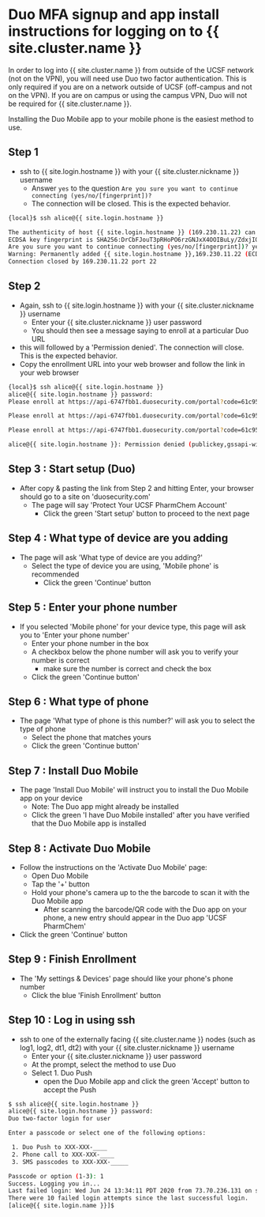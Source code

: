 # Duo MFA signup and app install instructions for logging on to {{ site.cluster.name }}

In order to log into {{ site.cluster.name }} from outside of the UCSF network (not on the VPN), you will need use Duo two factor authentication.
This is only required if you are on a network outside of UCSF (off-campus and not on the VPN).  If you are on campus
or using the campus VPN, Duo will not be required for {{ site.cluster.name }}.

Installing the Duo Mobile app to your mobile phone is the easiest method to use.

## Step 1

  - ssh to {{ site.login.hostname }} with your {{ site.cluster.nickname }} username
    - Answer `yes` to the question `Are you sure you want to continue connecting (yes/no/[fingerprint])?`
    - The connection will be closed. This is the expected behavior.

```sh
{local}$ ssh alice@{{ site.login.hostname }}

The authenticity of host {{ site.login.hostname }} (169.230.11.22) can not be established.
ECDSA key fingerprint is SHA256:DrCbFJouT3pRHoPO6rzGNJxX4OOIBuLy/ZdxjIQrx3M.
Are you sure you want to continue connecting (yes/no/[fingerprint])? yes
Warning: Permanently added {{ site.login.hostname }},169.230.11.22 (ECDSA) to the list of known hosts.
Connection closed by 169.230.11.22 port 22
```


## Step 2

  - Again, ssh to {{ site.login.hostname }} with your {{ site.cluster.nickname }} username
    - Enter your {{ site.cluster.nickname }} user password
    - You should then see a message saying to enroll at a particular Duo URL
  - this will followed by a 'Permission denied'. The connection will close. This is the expected behavior.
  - Copy the enrollment URL into your web browser and follow the link in your web browser

```sh
{local}$ ssh alice@{{ site.login.hostname }}
alice@{{ site.login.hostname }} password:
Please enroll at https://api-6747fbb1.duosecurity.com/portal?code=61c954f6d6124546&akey=DBPXF7JZIKINNMVHIHZK

Please enroll at https://api-6747fbb1.duosecurity.com/portal?code=61c954f6d6124546&akey=DBPXF7JZIKINNMVHIHZK

Please enroll at https://api-6747fbb1.duosecurity.com/portal?code=61c954f6d6124546&akey=DBPXF7JZIKINNMVHIHZK

alice@{{ site.login.hostname }}: Permission denied (publickey,gssapi-with-mic,keyboard-interactive).
```

## Step 3 : Start setup (Duo)

  - After copy & pasting the link from Step 2 and hitting Enter, your browser should go to a site on 'duosecurity.com'
    - The page will say 'Protect Your UCSF PharmChem Account'
      - Click the green 'Start setup' button to proceed to the next page
    
## Step 4 : What type of device are you adding

  - The page will ask 'What type of device are you adding?'
    - Select the type of device you are using, 'Mobile phone' is recommended
      - Click the green 'Continue' button
      
## Step 5 : Enter your phone number

  - If you selected 'Mobile phone' for your device type, this page will ask you to 'Enter your phone number'
    - Enter your phone number in the box
    - A checkbox below the phone number will ask you to verify your number is correct
      - make sure the number is correct and check the box
    - Click the green 'Continue button'

## Step 6 : What type of phone

  - The page 'What type of phone is this number?' will ask you to select the type of phone
    - Select the phone that matches yours
    - Click the green 'Continue button'

## Step 7 : Install Duo Mobile

  - The page 'Install Duo Mobile' will instruct you to install the Duo Mobile app on your device
    - Note: The Duo app might already be installed
    - Click the green 'I have Duo Mobile installed' after you have verified that the Duo Mobile app is installed
    
## Step 8 : Activate Duo Mobile

  - Follow the instructions on the 'Activate Duo Mobile' page:
    - Open Duo Mobile
    - Tap the '+' button
    - Hold your phone's camera up to the the barcode to scan it with the Duo Mobile app
      - After scanning the barcode/QR code with the Duo app on your phone, a new entry should appear in the Duo app 'UCSF PharmChem'
  - Click the green 'Continue' button
    
## Step 9 : Finish Enrollment

  - The 'My settings & Devices' page should like your phone's phone number
    - Click the blue 'Finish Enrollment' button

## Step 10 : Log in using ssh

  - ssh to one of the externally facing {{ site.cluster.name }} nodes (such as log1, log2, dt1, dt2) with your {{ site.cluster.nickname }} username
    - Enter your {{ site.cluster.nickname }} user password
    - At the prompt, select the method to use Duo
    - Select 1. Duo Push
      - open the Duo Mobile app and click the green 'Accept' button to accept the Push
      
```sh
$ ssh alice@{{ site.login.hostname }}
alice@{{ site.login.hostname }} password:
Duo two-factor login for user

Enter a passcode or select one of the following options:

 1. Duo Push to XXX-XXX-____
 2. Phone call to XXX-XXX-____
 3. SMS passcodes to XXX-XXX-_____

Passcode or option (1-3): 1
Success. Logging you in...
Last failed login: Wed Jun 24 13:34:11 PDT 2020 from 73.70.236.131 on ssh:notty
There were 10 failed login attempts since the last successful login.
[alice@{{ site.login.name }}]$
```
